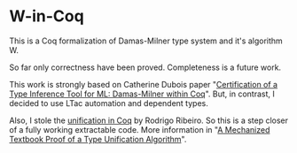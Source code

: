 # W-in-Coq
This is a Coq formalization of Damas-Milner type system and it's algorithm W.

So far only correctness have been proved. Completeness is a future work.

This work is strongly based on Catherine Dubois paper "[Certification of a Type Inference Tool for ML: Damas-Milner within Coq](https://link.springer.com/article/10.1023%2FA%3A1006285817788)". But, in contrast, I decided to use LTac automation and dependent types.

Also, I stole the [unification in Coq](https://github.com/rodrigogribeiro/unification) by Rodrigo Ribeiro. So this is a step closer of a fully working extractable code. More information in "[A Mechanized Textbook Proof of a Type Unification Algorithm](https://link.springer.com/chapter/10.1007/978-3-319-29473-5_8)".
